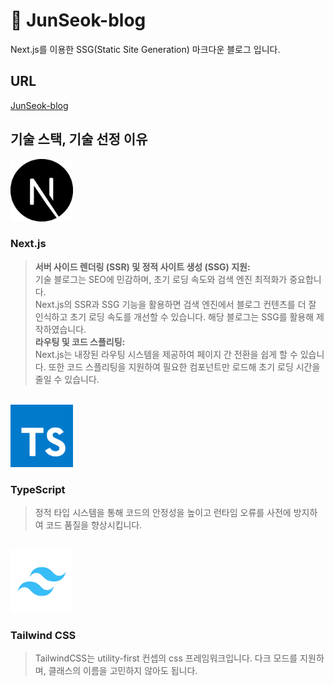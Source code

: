 # 🚀 JunSeok-blog

Next.js를 이용한 SSG(Static Site Generation) 마크다운 블로그 입니다.

## URL

<a href='https://junseok-blog.vercel.app/'>JunSeok-blog</a>

## 기술 스택, 기술 선정 이유

<img src='./public/images/Next-js.jpg' width=100 >

### Next.js

> **서버 사이드 렌더링 (SSR) 및 정적 사이트 생성 (SSG) 지원:**  
> 기술 블로그는 SEO에 민감하며, 초기 로딩 속도와 검색 엔진 최적화가 중요합니다.  
> Next.js의 SSR과 SSG 기능을 활용하면 검색 엔진에서 블로그 컨텐츠를 더 잘 인식하고 초기 로딩 속도를 개선할 수 있습니다.
> 해당 블로그는 SSG를 활용해 제작하였습니다.  
> **라우팅 및 코드 스플리팅:**  
>  Next.js는 내장된 라우팅 시스템을 제공하여 페이지 간 전환을 쉽게 할 수 있습니다. 또한 코드 스플리팅을 지원하여 필요한 컴포넌트만 로드해 초기 로딩 시간을 줄일 수 있습니다.

<br/>

<img src='./public/images/TS.jpg' width=100 >

### TypeScript

> 정적 타입 시스템을 통해 코드의 안정성을 높이고 런타임 오류를 사전에 방지하여 코드 품질을 향상시킵니다.

<br/>

<img src='./public/images/tailwind-css.jpg' width=100 >

### Tailwind CSS

> TailwindCSS는 utility-first 컨셉의 css 프레임워크입니다.
> 다크 모드를 지원하며, 클래스의 이름을 고민하지 않아도 됩니다.
